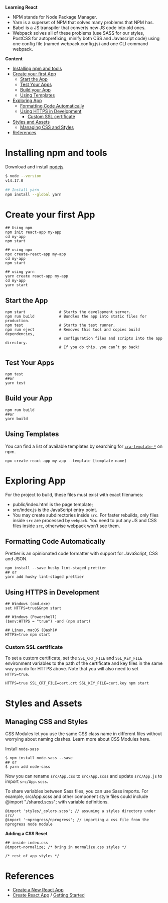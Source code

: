 **Learning React**

- NPM stands for Node Package Manager. 
- Yarn is a superset of NPM that solves many problems that NPM has.
- Babel is a JS transpiler that converts new JS code into old ones.
- Webpack solves all of these problems (use SASS for our styles, PostCSS for autoprefixing, minify both CSS and Javascript code) using one config file (named webpack.config.js) and one CLI command webpack.

**Content**

- [Installing npm and tools](#installing-npm-and-tools)
- [Create your first App](#create-your-first-app)
  - [Start the App](#start-the-app)
  - [Test Your Apps](#test-your-apps)
  - [Build your App](#build-your-app)
  - [Using Templates](#using-templates)
- [Exploring App](#exploring-app)
  - [Formatting Code Automatically](#formatting-code-automatically)
  - [Using HTTPS in Development](#using-https-in-development)
    - [Custom SSL certificate](#custom-ssl-certificate)
- [Styles and Assets](#styles-and-assets)
  - [Managing CSS and Styles](#managing-css-and-styles)
- [References](#references)

# Installing npm and tools

Download and install [nodejs](https://nodejs.org/en/download/)

```bash
$ node --version
v14.17.0

## Install yarn
npm install --global yarn

```


# Create your first App

```shell
## Using npm
npm init react-app my-app
cd my-app
npm start

## using npx
npx create-react-app my-app
cd my-app
npm start

## using yarn
yarn create react-app my-app
cd my-app
yarn start
```

## Start the App

```shell
npm start               # Starts the development server.
npm run build           # Bundles the app into static files for production.
npm test                # Starts the test runner.
npm run eject           # Removes this tool and copies build dependencies, 
                        # configuration files and scripts into the app directory. 
                        # If you do this, you can’t go back!
```    

## Test Your Apps

```shell
npm test 
##or 
yarn test
```

## Build your App

```shell
npm run build 
##or 
yarn build
```

## Using Templates

You can find a list of available templates by searching for [`cra-template-*`](https://www.npmjs.com/search?q=cra-template-*) on npm.

```shell
npx create-react-app my-app --template [template-name]
```

# Exploring App

For the project to build, these files must exist with exact filenames:

- public/index.html is the page template;
- src/index.js is the JavaScript entry point.
- You may create subdirectories inside `src`. For faster rebuilds, only files inside `src` are processed by `webpack`. You need to put any JS and CSS files inside `src`, otherwise webpack won’t see them.

## Formatting Code Automatically

Prettier is an opinionated code formatter with support for JavaScript, CSS and JSON. 

```shell
npm install --save husky lint-staged prettier
## or
yarn add husky lint-staged prettier
```

## Using HTTPS in Development

```shell
## Windows (cmd.exe)
set HTTPS=true&&npm start

## Windows (Powershell)
($env:HTTPS = "true") -and (npm start)

## Linux, macOS (Bash)#
HTTPS=true npm start
```

### Custom SSL certificate

To set a custom certificate, set the `SSL_CRT_FILE` and `SSL_KEY_FILE` environment variables to the path of the certificate and key files in the same way you do for HTTPS above. Note that you will also need to set `HTTPS=true`.

```shell
HTTPS=true SSL_CRT_FILE=cert.crt SSL_KEY_FILE=cert.key npm start
```

# Styles and Assets

## Managing CSS and Styles

CSS Modules let you use the same CSS class name in different files without worrying about naming clashes. Learn more about CSS Modules here.

Install `node-sass`

```shell
$ npm install node-sass --save
## or
$ yarn add node-sass
```

Now you can rename `src/App.css` to `src/App.scss` and update `src/App.js` to import `src/App.scss`. 

To share variables between Sass files, you can use Sass imports. For example, src/App.scss and other component style files could include @import "./shared.scss"; with variable definitions.

```shell
@import 'styles/_colors.scss'; // assuming a styles directory under src/
@import '~nprogress/nprogress'; // importing a css file from the nprogress node module
```

**Adding a CSS Reset**

```shell
## inside index.css
@import-normalize; /* bring in normalize.css styles */

/* rest of app styles */
```


# References

- [Create a New React App](https://reactjs.org/docs/create-a-new-react-app.html)
- [Create React App](https://create-react-app.dev/) / [Getting Started](https://create-react-app.dev/docs/getting-started)
